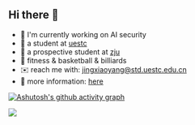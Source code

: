 ## Hi there 👋

<!--
**yangjx29/yangjx29** is a ✨ _special_ ✨ repository because its `README.md` (this file) appears on your GitHub profile.

Here are some ideas to get you started:


-->
- 👶 I'm currently working on AI security
- 🎒 a student at [uestc](https://en.uestc.edu.cn/)
- 👯 a prospective student at [zju](https://www.zju.edu.cn/english/)
- 🏀 fitness & basketball & billiards
- ✉️ reach me with: jingxiaoyang@std.uestc.edu.cn
- 🔎 more information: [here](https://yangjx29.github.io/about/)

[![Ashutosh's github activity graph](https://github-readme-activity-graph.vercel.app/graph?username=yangjx29&theme=merko)](https://github.com/yangjx29/github-readme-activity-graph)

<a href="https://visitcount.itsvg.in">
  <img src="https://visitcount.itsvg.in/api?id=yangjx29&label=Profile%20Views&color=2&icon=6&pretty=true" />
</a>
